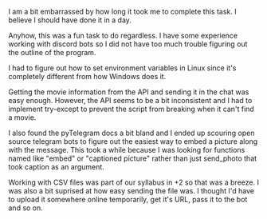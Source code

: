 I am a bit embarrassed by how long it took me to complete this task. I believe I should have done it in a day.

Anyhow, this was a fun task to do regardless. I have some experience working with discord bots so I did not have too much trouble
figuring out the outline of the program.

I had to figure out how to set environment variables in Linux since it's completely different from how Windows does it.

Getting the movie information from the API and sending it in the chat was easy enough. However, the API seems to be a bit 
inconsistent and I had to implement try-except to prevent the script from breaking when it can't find a movie. 

I also found the pyTelegram docs a bit bland and I ended up scouring open source telegram bots to figure out the easiest way to 
embed a picture along with the message. This took a while because I was looking for functions named like "embed" or "captioned 
picture" rather than just send_photo that took caption as an argument.

Working with CSV files was part of our syllabus in +2 so that was a breeze. I was also a bit suprised at how easy sending the 
file was. I thought I'd have to upload it somewhere online temporarily, get it's URL, pass it to the bot and so on.

